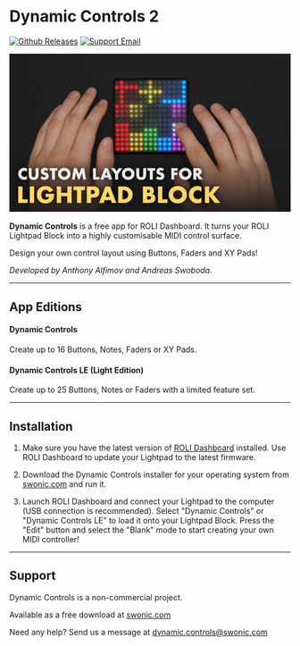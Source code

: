 # Dynamic Controls 2

[![Github Releases](https://img.shields.io//github/v/release/anthonyalfimov/SWONIC-Dynamic-Controls?display_name=tag&include_prereleases)](https://github.com/anthonyalfimov/SWONIC-Dynamic-Controls/releases)
[![Support Email](https://img.shields.io/badge/Support-Email-blue)](mailto:dynamic.controls@swonic.com)

[![Dynamic Controls Trailer](docs/Banner.png)](https://www.youtube.com/watch?v=NrpUNTRJZtc)

**Dynamic Controls** is a free app for ROLI Dashboard. It turns your ROLI Lightpad Block into a highly customisable MIDI control surface.

Design your own control layout using Buttons, Faders and XY Pads!

*Developed by Anthony Alfimov and Andreas Swoboda.*

---

## App Editions

#### Dynamic Controls
Create up to 16 Buttons, Notes, Faders or XY Pads.

#### Dynamic Controls LE (Light Edition)
Create up to 25 Buttons, Notes or Faders with a limited feature set.

---

## Installation

1. Make sure you have the latest version of [ROLI Dashboard](https://roli.com/products/software/blocks-dashboard) installed. Use ROLI Dashboard to update your Lightpad to the latest firmware.

2. Download the Dynamic Controls installer for your operating system from [swonic.com](https://swonic.com/dynamic-controls/) and run it.

3. Launch ROLI Dashboard and connect your Lightpad to the computer (USB connection is recommended). Select "Dynamic Controls" or "Dynamic Controls LE" to load it onto your Lightpad Block. Press the "Edit" button and select the "Blank" mode to start creating your own MIDI controller!

---

## Support

Dynamic Controls is a non-commercial project.

Available as a free download at [swonic.com](https://swonic.com/dynamic-controls/)

Need any help? Send us a message at dynamic.controls@swonic.com
